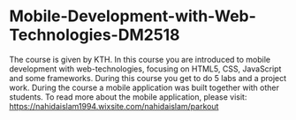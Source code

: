# Mobile-Development-with-Web-Technologies-DM2518

The course is given by KTH. 
In this course you are introduced to mobile development with web-technologies, focusing on HTML5, CSS, JavaScript and some frameworks. During this course you get to do 5 labs and a project work. 
During the course a mobile application was built together with other students. To read more about the mobile application, please visit: https://nahidaislam1994.wixsite.com/nahidaislam/parkout
